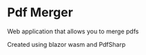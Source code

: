 # Pdf Merger

Web application that allows you to merge pdfs

Created using blazor wasm and PdfSharp

